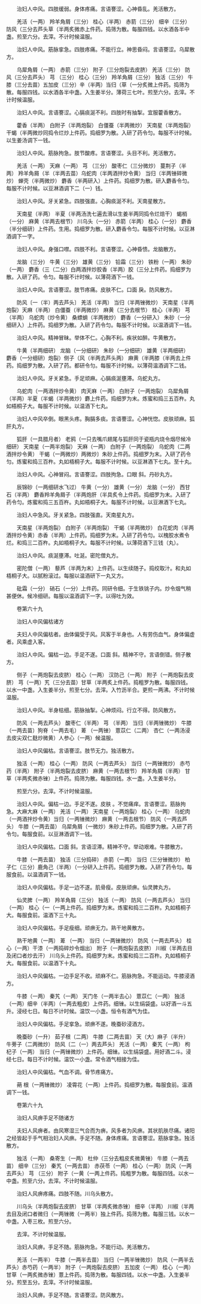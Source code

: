 <!-- { "loadSidebar": true } -->
　　治妇人中风。四肢缓弱。身体疼痛。言语謇涩。心神昏乱。羌活散方。

　　羌活（一两） 羚羊角屑（三分） 桂心（半两） 赤箭（三分） 细辛（三分） 防风（三分去芦头草（半两炙微赤上件药。捣筛为散。每服四钱。以水酒各半中盏。煎至六分。去滓。不计时候温服。

　　治妇人中风。筋脉挛急。四肢疼痛。不能行立。神思昏闷。言语謇涩。乌犀散方。

　　乌犀角屑（一两） 赤箭（三分） 附子（三分炮裂去皮脐） 羌活（三分） 防风（三分去芦头） 芎 （三分） 桂心（三分） 羚羊角屑（三分） 独活（三分） 牛膝（三分去苗）五加皮（三分）辛（半两）当归（草（一分炙微上件药。捣筛为散。每服四钱。以水酒各半中盏。入生姜半分。薄荷三七叶。煎至六分。去滓。不计时候温服。

　　治妇人中风。言语謇涩。心膈痰涎不利。四肢时有抽掣。宜服藿香散方。

　　藿香（半两） 白附子（半两炮裂） 白僵蚕（半两微炒） 天南星（半两炮裂） 干蝎（半两微炒同捣令烂炒上件药。捣细罗为散。入研了药令匀。每服不计时候。以生姜汤调下一钱。

　　治妇人中风。筋脉拘急。肢节酸疼。言语謇涩。头目不利。羌活散方。

　　羌活（一两） 天麻（一两） 芎 （三分） 酸枣仁（三分微炒） 蔓荆子（半两） 羚羊角屑（半（半两去苗）乌蛇肉（半两酒拌炒令黄） 当归（半两锉碎微炒） 蝉壳（半两微炒） 麝香（半两研入）上件药。捣细罗为散。研入麝香令匀。每服不计时候。以豆淋酒调下二（一）钱。

　　治妇人中风。牙关紧急。四肢强直。心胸痰涎不利。天南星散方。

　　天南星（半两） 半夏（半两汤洗七遍去滑以生姜半两同捣令烂焙干） 蝎梢（一分） 麻黄（半两去根节） 川乌头（一分） 赤箭（半两） 桂心（一分） 麝香（半分细研）上件药。生用。捣细罗为散。研入麝香令匀。每服不计时候。以豆淋酒调下一字。

　　治妇人中风。身强口噤。四肢不利。言语謇涩。心神昏愦。龙脑散方。

　　龙脑（三分） 牛黄（三分） 雄黄（三分） 铅霜（三分） 铁粉（一两） 朱砂（一两） 麝香（三（二分）白两酒拌炒胶香（半两）胶（三分上件药。捣细罗为散。入研了药。令匀。每服不计时候。以薄荷酒下一钱。

　　治妇人中风。言语謇涩。肢节疼痛。皮肤不仁。口面 戾。防风散方。

　　防风〔一（半）两去芦头〕 羌活（半两） 当归（半两锉微炒） 天南星（半两炮裂）天麻（半两） 白僵蚕（半两微炒） 麻黄（三分去根节） 桂心（半两） 芎 （半两） 乌蛇肉（炒令黄） 桑螵蛸（半两微炒） 麝香（一分研入） 朱砂（一分细研入）上件药。捣细罗为散。入研了药令匀。每服不计时候。以温酒调下一钱。

　　治妇人中风。精神冒昧。举体不仁。心胸不利。疾状如醉。牛黄散方。

　　牛黄（半两细研） 龙脑（一分细研） 朱砂（一分细研） 雄黄（半两细研） 麝香（一分细研）炮裂）侧子（风（半两去芦头两） 麻黄（半两膝（半两去上件药。捣细罗为散。入研了药。都研令匀。每服不计时候。以薄荷温酒调下二钱。

　　治妇人中风。牙关紧急。手足顽麻。心膈痰涎壅滞。乌蛇丸方。

　　乌蛇肉（一两酒拌炒令黄） 肉天麻（一两） 白附子（一两炮裂） 乌犀角屑（半两）半夏（半蝎（半两微炒）麝上件药。捣细罗为末。炼蜜和捣三五百杵。丸如梧桐子大。每服不计时候。以温酒下七丸。

　　治妇人中风卒倒。眼黑头疼。胸膈多痰。言语謇涩。心神恍惚。皮肤顽麻。狐肝丸方。

　　狐肝（一具腊月者） 老鸦（一只去嘴爪翅尾与狐肝同于瓷瓶内烧令烟尽候冷细研） 天南星（一两半炮裂） 天麻（一两） 白附子（一两炮裂） 乌蛇肉（二两酒拌炒令黄） 干蝎（一两微炒）两微炒〕朱砂上件药。捣细罗为末。入研了药令匀。炼蜜和捣三百杵。丸如梧桐子大。每服不计时候。以豆淋酒下七丸。至十丸。

　　治妇人中风。心神冒闷。言语謇涩。四肢拘急。口眼 斜。丹砂丸方。

　　辰锦砂（一两细研水飞过） 牛黄（一分） 雄黄（一分） 龙脑（一分） 西甘石（半两） 麝香羚羊角屑子（半两炮肝（半具炙令上件药。捣细罗为末。入研了药令匀。炼蜜和捣三五百杵。丸如梧桐子大。每服不计时候。以豆淋酒下七丸。

　　治妇人中急风。牙关紧急。四肢强直。天南星丸方。

　　天南星（半两炮裂） 白附子（半两炮裂） 干蝎（半两微炒） 白花蛇肉（半两酒拌炒令黄）赤香（半两）上件药。捣细罗为末。入研了药令匀。以槐胶水煮令烂。和捣三二百杵。丸如梧桐子大。每服不计时候。以薄荷酒下三钱（丸）。

　　治妇人中风。痰涎壅滞。吐涎。密陀僧丸方。

　　密陀僧（一两） 藜芦（半两为末）上件药。以生续随子。捣绞取汁。和丸如梧桐子大。以腻粉滚过。每服以温酒研下一丸又方。

　　砒霜（一分） 硝石（一分）上件药。同研令细。于生铁铫子内。炒令烟气稍甚便休。候冷细研。每服以温酒调下一字。以得吐为效。

　　卷第六十九

　　治妇人中风偏枯诸方

　　夫妇人中风偏枯者。由体偏受于风。风客于半身也。人有劳伤血气。身体偏虚者。风乘虚入客。

　　治妇人中风。偏枯一边。手足不遂。口面 斜。精神不守。言语倒错。侧子散方。

　　侧子（一两炮裂去皮脐） 桂心（一两） 汉防己（一两） 附子（一两炮裂去皮脐） 芎（一两）艽（三分去苗）甘草（半两炙上件药。捣粗罗为散。每服四钱。以水一中盏。入生姜半分。煎至七分。去滓。入竹沥半合。更煎一两沸。不计时候温服。

　　治妇人中风。半身枯细。筋脉抽掣。心神烦闷。行立不得。防风散方。

　　防风（一两去芦头） 酸枣仁（半两） 芎 （半两） 当归（半两锉微炒） 牛膝（一两去苗）狗脊（一两去毛） 萆 （一两锉） 薏苡仁（二两） 杏仁（一两汤浸去皮尖双仁麸炒微黄）人参心（一两）候温服。

　　治妇人中风偏枯。言语謇涩。肢节无力。独活散方。

　　独活（一两） 桂心（一两） 防风（一两去芦头） 当归（一两锉微炒） 赤芍药（半两） 附子（半两炮裂去皮脐） 麻黄（一两去根节） 羚羊角屑（半两） 甘草（半两炙微赤锉）上件药。捣筛为散。每服四钱。水一盏。入生姜半分。

　　煎至六分。去滓。不计时候温服。

　　治妇人中风。偏枯一边。手足不遂。皮肤  。不觉痛痒。言语謇涩。筋脉拘急。大麻大麻（一两） 羌活（一两） 天南星（一两炮裂） 桂心（一两） 乌蛇肉（一两酒拌炒令黄）当归（一两锉微炒） 麻黄（一两去根节） 防风（一两去芦头） 牛膝（一两去苗） 乌犀角屑（一微炒）朱砂上件药。捣细罗为散。入研了药令匀。每服食前。以豆淋酒调下一钱。

　　治妇人中风偏枯。口面 斜。言语涩滞。精神不守。举动艰难。牛膝散方。

　　牛膝（一两去苗） 独活（三分捣碎） 赤箭（一两） 当归（三分锉微炒） 柏子仁（三分）鹿角己（半两）（一分研入上件药。捣细罗为散。入研了药令匀。每服食前。以温酒调下一钱。

　　治妇人中风偏枯。手足一边不遂。肌骨瘦。皮肤顽痹。仙灵脾丸方。

　　仙灵脾（一两） 羚羊角屑（三分） 独活（一两） 防风（一两去芦头） 当归（一两） 桂心（一（一两上件药。捣细罗为末。炼蜜和捣三二百杵。丸如梧桐子大。每服食前。温酒下三十丸。

　　治妇人中风偏枯。手足瘦细。顽痹无力。熟干地黄散方。

　　熟干地黄（一两） 萆 （一两） 当归（一两锉微炒） 防风（一两去芦头） 桂心（一两）干漆（一两捣碎炒令烟出） 附子（一两炮裂去皮脐） 川椒（半两去目及闭口者炒去汗） 川乌头上件药。捣细罗为末。炼蜜和捣三二百杵。丸如梧桐子大。每服食前。以温酒下十丸。

　　治妇人中风偏枯。一边手足不收。顽麻不仁。筋脉拘急。不能运动。牛膝浸酒方。

　　牛膝（一两） 秦艽（一两） 天门冬（一两半去心） 薏苡仁（一两） 独活（一两）细辛（半两）（一两去粗皮）上件药。细锉。以生绢袋盛。以好酒一斗五升。浸经七日。每日不计时候。温饮一小盏。恒令有酒气为佳。

　　治妇人中风偏枯。手足挛急。顽痹不遂。晚蚕砂浸酒方。

　　晚蚕砂（一升） 茹子根（二两） 牛膝（二两去苗） 天（大）麻子（半升） 牛蒡子（二两微炒） 防风〔二（一）两去芦头〕 羌活（一两） 秦艽（一两） 枸杞子（一两） 当归（一两锉微炒）上件药。细锉。以生绢袋盛。用好酒二斗。浸经七日。每日不计时候。温饮一小盏。常令酒气相接为佳。

　　治妇人中风偏枯。气血不调。骨节疼痛方。

　　蒴 根（一两锉微炒） 凌霄花（一两）上件药。捣细罗为散。每服食前。温酒调下一钱。

　　卷第六十九

　　治妇人风痹手足不随诸方

　　夫妇人风痹者。由风寒湿三气合而为痹。风多者为风痹。其状肌肤尽痛。诸阳之经皆起于手气相治妇人风痹。手足不随。身体疼痛。言语謇涩。筋脉挛急。独活散方。

　　独活（一两） 桑寄生（一两） 杜仲（三分去粗皮炙微黄锉） 牛膝（一两去苗） 细辛（三分） 秦艽（一两去苗） 赤茯苓（一两） 桂心（一两） 防风（一两去芦头） 芎 （三分） 附子（一黄（一两上件药。捣粗罗为散。每服四钱。以水一中盏。煎至六分。去滓。不计时候温服。

　　治妇人风痹疼痛。四肢不随。川乌头散方。

　　川乌头（半两炮裂去皮脐） 甘草（半两炙微赤锉） 细辛（半两） 川椒（半两去目及闭口者微归（一两锉微（一两半）独上件药。捣筛为散。每服三钱。以水一中盏。入枣三枚。煎至六分。

　　去滓。不计时候温服。

　　治妇人风痹。手足不随。筋脉拘急。不能行动。羌活散方。

　　羌活（一两半） 牛膝（一两半去苗） 当归（一两半锉微炒） 防风（一两半去芦头）赤芍药（一两半） 附子（一两炮裂去皮脐） 五加皮（一两） 桂心（一两） 甘草（一两炙微赤锉）薏上件药。捣筛为散。每服四钱。以水一中盏。入生姜半分。煎至五分。去滓。不计时候温服。

　　治妇人风痹。手足不随。言语謇涩。防风散方。

